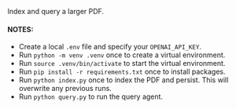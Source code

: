 Index and query a larger PDF.

#### NOTES:

- Create a local `.env` file and specify your `OPENAI_API_KEY`.
- Run `python -m venv .venv` once to create a virtual environment.
- Run `source .venv/bin/activate` to start the virtual environment.
- Run `pip install -r requirements.txt` once to install packages.
- Run `python index.py` once to index the PDF and persist. This will overwrite any previous runs.
- Run `python query.py` to run the query agent.
